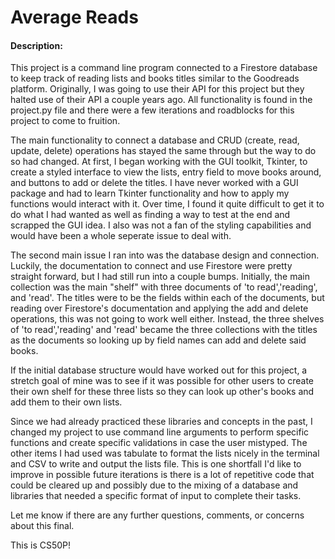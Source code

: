 # Average Reads
#### Description:

This project is a command line program connected to a Firestore database to keep track of reading lists and books titles similar to the Goodreads platform. Originally, I was going to use their API for this project but they halted use of their API a couple years ago. All functionality is found in the project.py file and there were a few iterations and roadblocks for this project to come to fruition.

The main functionality to connect a database and CRUD (create, read, update, delete) operations has stayed the same through but the way to do so had changed. At first, I began working with the GUI toolkit, Tkinter, to create a styled interface to view the lists, entry field to move books around, and buttons to add or delete the titles. I have never worked with a GUI package and had to learn Tkinter functionality and how to apply my functions would interact with it. Over time, I found it quite difficult to get it to do what I had wanted as well as finding a way to test at the end and scrapped the GUI idea. I also was not a fan of the styling capabilities and would have been a whole seperate issue to deal with.

The second main issue I ran into was the database design and connection. Luckily, the documentation to connect and use Firestore were pretty straight forward, but I had still run into a couple bumps. Initially, the main collection was the main "shelf" with three documents of 'to read','reading', and 'read'. The titles were to be the fields within each of the documents, but reading over Firestore's documentation and applying the add and delete operations, this was not going to work well either. Instead, the three shelves of 'to read','reading' and 'read' became the three collections with the titles as the documents so looking up by field names can add and delete said books.

If the initial database structure would have worked out for this project, a stretch goal of mine was to see if it was possible for other users to create their own shelf for these three lists so they can look up other's books and add them to their own lists.

Since we had already practiced these libraries and concepts in the past, I changed my project to use command line arguments to perform specific functions and create specific validations in case the user mistyped. The other items I had used was tabulate to format the lists nicely in the terminal and CSV to write and output the lists file. This is one shortfall I'd like to improve in possible future iterations is there is a lot of repetitive code that could be cleared up and possibly due to the mixing of a database and libraries that needed a specific format of input to complete their tasks.

Let me know if there are any further questions, comments, or concerns about this final.

This is CS50P!